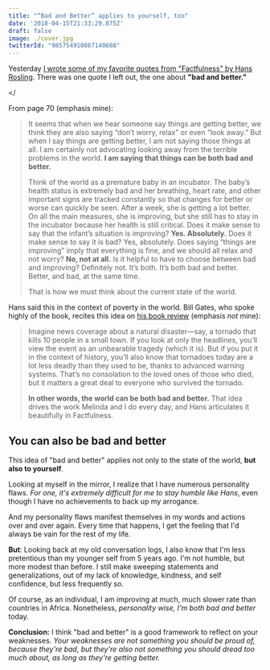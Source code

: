 ```yaml
---
title: "“Bad and Better” applies to yourself, too"
date: '2018-04-15T21:33:29.875Z'
draft: false
image: ./cover.jpg
twitterId: "985754910867140608"
---
```


Yesterday [I wrote some of my favorite quotes from "Factfulness" by Hans Rosling](/posts/the-best-quotes-from-factfulness-by-hans-rostling/). There was one quote I left out, the one about **"bad and better."**

<post-separator></<post-separator>

From page 70 (emphasis mine):

> It seems that when we hear someone say things are getting better, we think they are also saying “don’t worry, relax” or even “look away.” But when I say things are getting better, I am not saying those things at all. I am certainly not advocating looking away from the terrible problems in the world. **I am saying that things can be both bad and better.**
>
> Think of the world as a premature baby in an incubator. The baby’s health status is extremely bad and her breathing, heart rate, and other important signs are tracked constantly so that changes for better or worse can quickly be seen. After a week, she is getting a lot better. On all the main measures, she is improving, but she still has to stay in the incubator because her health is still critical. Does it make sense to say that the infant’s situation is improving? **Yes. Absolutely.** Does it make sense to say it is bad? Yes, absolutely. Does saying “things are improving” imply that everything is fine, and we should all relax and not worry? **No, not at all.** Is it helpful to have to choose between bad and improving? Definitely not. It’s both. It’s both bad and better. Better, and bad, at the same time.
>
> That is how we must think about the current state of the world.

Hans said this in the context of poverty in the world. Bill Gates, who spoke highly of the book, recites this idea on [his book review](https://www.gatesnotes.com/Books/Factfulness) (emphasis *not* mine):

> Imagine news coverage about a natural disaster—say, a tornado that kills 10 people in a small town. If you look at only the headlines, you’ll view the event as an unbearable tragedy (which it is). But if you put it in the context of history, you’ll also know that tornadoes today are a lot less deadly than they used to be, thanks to advanced warning systems. That’s no consolation to the loved ones of those who died, but it matters a great deal to everyone who survived the tornado.
>
> **In other words, the world can be both bad and better.** That idea drives the work Melinda and I do every day, and Hans articulates it beautifully in Factfulness.

## You can also be bad and better

This idea of "bad and better" applies not only to the state of the world, **but also to yourself**.

Looking at myself in the mirror, I realize that I have numerous personality flaws. *For one, it's extremely difficult for me to stay humble like Hans*, even though I have no achievements to back up my arrogance.

And my personality flaws manifest themselves in my words and actions over and over again. Every time that happens, I get the feeling that I'd always be vain for the rest of my life.

**But**: Looking back at my old conversation logs, I also know that I'm less pretentious than my younger self from 5 years ago. I'm not humble, but more modest than before. I still make sweeping statements and generalizations, out of my lack of knowledge, kindness, and self confidence, but less frequently so.

Of course, as an individual, I am improving at much, much slower rate than countries in Africa. Nonetheless, *personality wise, I'm both bad and better* today.

**Conclusion:** I think "bad and better" is a good framework to reflect on your weaknesses. *Your weaknesses are not something you should be proud of, because they're bad, but they're also not something you should dread too much about, as long as they're getting better.*
